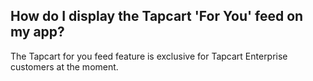 ## How do I display the Tapcart 'For You' feed on my app? 

The Tapcart for you feed feature is exclusive for Tapcart Enterprise customers at the moment.